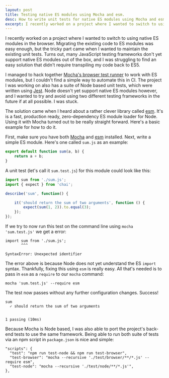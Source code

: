 ```yaml
---
layout: post
title: Testing native ES modules using Mocha and esm.
desc: How to write unit tests for native ES modules using Mocha and esm and run them on the command line.
excerpt: I recently worked on a project where I wanted to switch to using native ES modules in the browser. Migrating the existing code to ES modules was easy enough, but the tricky part came when I wanted to maintain the existing unit tests. Turns out, many JavaScript testing frameworks don't yet support native ES modules out of the box, and I was struggling to find an easy solution that didn't require transpiling my code back to ES5.
---
```


I recently worked on a project where I wanted to switch to using native ES modules in the browser. Migrating the existing code to ES modules was easy enough, but the tricky part came when I wanted to maintain the existing unit tests. Turns out, many JavaScript testing frameworks don't yet support native ES modules out of the box, and I was struggling to find an easy solution that didn't require transpiling my code back to ES5.

I managed to hack together [Mocha's browser test runner]((https://medium.com/dailyjs/running-mocha-tests-as-native-es6-modules-in-a-browser-882373f2ecb0)) to work with ES modules, but I couldn't find a simple way to automate this in CI. The project I was working on also has a suite of Node based unit tests, which were written using [Jest](https://jestjs.io/). Node doesn't yet support native ES modules however, and I wanted to try and avoid using two different testing frameworks in the future if at all possible. I was stuck.

The solution came when I heard about a rather clever library called [esm](https://github.com/standard-things/esm). It's is a fast, production ready, zero-dependency ES module loader for Node. Using it with Mocha turned out to be really straight forward. Here's a basic example for how to do it.

First, make sure you have both [Mocha](https://mochajs.org/) and [esm](https://github.com/standard-things/esm) installed. Next, write a simple ES module. Here's one called `sum.js` as an example:

```javascript
export default function sum(a, b) {
    return a + b;
}
```

A unit test (let's call it `sum.test.js`) for this module could look like this:

```javascript
import sum from './sum.js';
import { expect } from 'chai';

describe('sum', function() {

    it('should return the sum of two arguments', function () {
        expect(sum(1, 2)).to.equal(3);
    });
});
```

If we try to now run this test on the command line using `mocha 'sum.test.js'` we get a error:

```
import sum from './sum.js';
       ^^^

SyntaxError: Unexpected identifier
```

The error above is because Node does not yet understand the ES `import` syntax. Thankfully, fixing this using `esm` is really easy. All that's needed is to pass in `esm` as a `require` to our `mocha` command:

```
mocha 'sum.test.js' --require esm
```

The test now passes without any further configuration changes. Success!

```
sum
  ✓ should return the sum of two arguments


1 passing (10ms)
```

Because Mocha is Node based, I was also able to port the project's back-end tests to use the same framework. Being able to run both suite of tests via an npm script in `package.json` is nice and simple:

```
"scripts": {
  "test": "npm run test-node && npm run test-browser",
  "test-browser": "mocha --recursive './test/browser/**/*.js' --require esm",
  "test-node": "mocha --recursive './test/node/**/*.js'",
},
```
